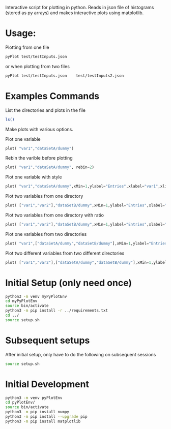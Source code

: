Interactive script for plotting in python.
Reads in json file of histograms (stored as py arrays) and makes interactive plots using matplotlib.

# Usage: 

Plotting from one file

```bash
pyPlot test/testInputs.json
```

or when plotting from two files

```bash
pyPlot test/testInputs.json    test/testInputs2.json  
```

# Examples Commands 

List the directories and plots in the file

```bash
ls()
```

Make plots with various options.

Plot one variable

```python
plot( "var1","dataSetA/dummy")
```

Rebin the varible before plotting

```python
plot( "var1","dataSetA/dummy", rebin=2)
```

Plot one variable with style

```python
plot( "var1","dataSetA/dummy",xMin=1,ylabel="Entries",xlabel="var1",xlim=[-0.5,2],yscale="linear",labels=["var"])
```


Plot two variables from one directory

```python
plot( ["var1","var2"],"dataSetB/dummy",xMin=1,ylabel="Entries",xlabel="var1",xlim=[-0.5,2],yscale="linear",labels=["var 1","var 2"])
```

Plot two variables from one directory with ratio

```python
plot( ["var1","var2"],"dataSetB/dummy",xMin=1,ylabel="Entries",xlabel="var2",doratio=True,rlim=[0,2],xlim=[-0.5,2],yscale="linear",labels=["var 1","var 2"],rebin=1)
```

Plot one variables from two directories

```python
plot( "var1",["dataSetA/dummy","dataSetB/dummy"],xMin=1,ylabel="Entries",xlabel="var2",doratio=True,rlim=[0,2],xlim=[-0.5,2],yscale="linear",labels=["Dataset A","Dataset B"],rebin=1)
```

Plot two different variables from two different directories

```python
plot( ["var1","var2"],["dataSetA/dummy","dataSetB/dummy"],xMin=1,ylabel="Entries",xlabel="var2",doratio=True,rlim=[0,2],xlim=[-0.5,2],yscale="linear",labels=["var 1 (Dataset A)","var 2 (Dataset B)"],rebin=1)
```

# Initial Setup (only need once)

```bash
python3 -m venv myPyPlotEnv
cd myPyPlotEnv
source bin/activate
python3 -m pip install -r ../requirements.txt
cd ../
source setup.sh
```

# Subsequent setups

After initial setup, only have to do the following on subsequent sessions

```bash
source setup.sh
```

# Initial Development

```bash
python3 -m venv pyPlotEnv
cd pyPlotEnv/
source bin/activate
python3 -m pip install numpy
python3 -m pip install --upgrade pip
python3 -m pip install matplotlib
```